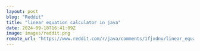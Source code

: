 ```yaml
---
layout: post
blog: "Reddit"
title: "linear equation calculator in java"
date: 2024-09-18T16:41:09Z
image: images/reddit.png
remote_url: "https://www.reddit.com/r/java/comments/1fjxdnu/linear_equation_calculator_in_java/"
---
```

